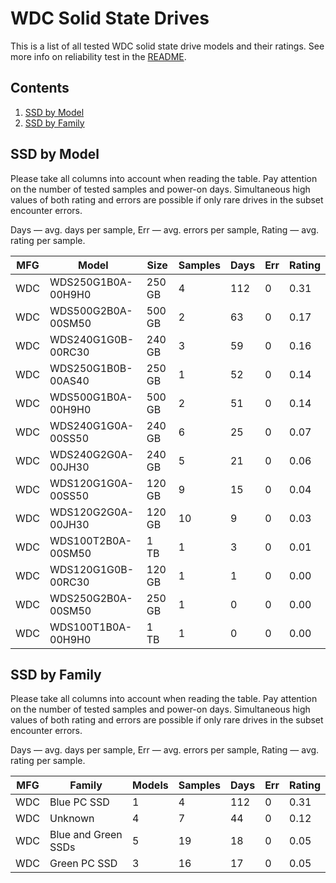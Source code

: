 WDC Solid State Drives
======================

This is a list of all tested WDC solid state drive models and their ratings. See
more info on reliability test in the [README](https://github.com/linuxhw/SMART).

Contents
--------

1. [ SSD by Model  ](#ssd-by-model)
2. [ SSD by Family ](#ssd-by-family)

SSD by Model
------------

Please take all columns into account when reading the table. Pay attention on the
number of tested samples and power-on days. Simultaneous high values of both rating
and errors are possible if only rare drives in the subset encounter errors.

Days   — avg. days per sample,
Err    — avg. errors per sample,
Rating — avg. rating per sample.

| MFG       | Model              | Size   | Samples | Days  | Err   | Rating |
|-----------|--------------------|--------|---------|-------|-------|--------|
| WDC       | WDS250G1B0A-00H9H0 | 250 GB | 4       | 112   | 0     | 0.31   |
| WDC       | WDS500G2B0A-00SM50 | 500 GB | 2       | 63    | 0     | 0.17   |
| WDC       | WDS240G1G0B-00RC30 | 240 GB | 3       | 59    | 0     | 0.16   |
| WDC       | WDS250G1B0B-00AS40 | 250 GB | 1       | 52    | 0     | 0.14   |
| WDC       | WDS500G1B0A-00H9H0 | 500 GB | 2       | 51    | 0     | 0.14   |
| WDC       | WDS240G1G0A-00SS50 | 240 GB | 6       | 25    | 0     | 0.07   |
| WDC       | WDS240G2G0A-00JH30 | 240 GB | 5       | 21    | 0     | 0.06   |
| WDC       | WDS120G1G0A-00SS50 | 120 GB | 9       | 15    | 0     | 0.04   |
| WDC       | WDS120G2G0A-00JH30 | 120 GB | 10      | 9     | 0     | 0.03   |
| WDC       | WDS100T2B0A-00SM50 | 1 TB   | 1       | 3     | 0     | 0.01   |
| WDC       | WDS120G1G0B-00RC30 | 120 GB | 1       | 1     | 0     | 0.00   |
| WDC       | WDS250G2B0A-00SM50 | 250 GB | 1       | 0     | 0     | 0.00   |
| WDC       | WDS100T1B0A-00H9H0 | 1 TB   | 1       | 0     | 0     | 0.00   |

SSD by Family
-------------

Please take all columns into account when reading the table. Pay attention on the
number of tested samples and power-on days. Simultaneous high values of both rating
and errors are possible if only rare drives in the subset encounter errors.

Days   — avg. days per sample,
Err    — avg. errors per sample,
Rating — avg. rating per sample.

| MFG       | Family                 | Models | Samples | Days  | Err   | Rating |
|-----------|------------------------|--------|---------|-------|-------|--------|
| WDC       | Blue PC SSD            | 1      | 4       | 112   | 0     | 0.31   |
| WDC       | Unknown                | 4      | 7       | 44    | 0     | 0.12   |
| WDC       | Blue and Green SSDs    | 5      | 19      | 18    | 0     | 0.05   |
| WDC       | Green PC SSD           | 3      | 16      | 17    | 0     | 0.05   |
